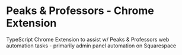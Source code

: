 # Peaks & Professors - Chrome Extension
TypeScript Chrome Extension to assist w/ Peaks &amp; Professors web automation tasks - primarily admin panel automation on Squarespace
